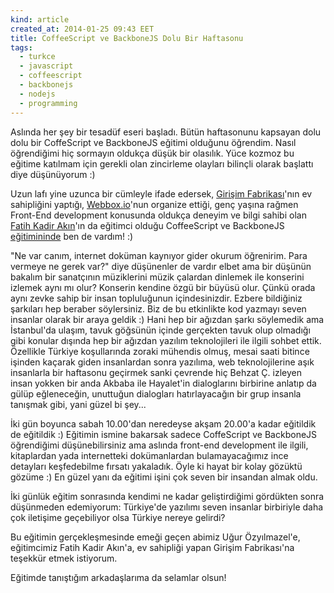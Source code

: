 ```yaml
---
kind: article
created_at: 2014-01-25 09:43 EET
title: CoffeeScript ve BackboneJS Dolu Bir Haftasonu
tags:
  - turkce
  - javascript
  - coffeescript
  - backbonejs
  - nodejs
  - programming
---
```


Aslında her şey bir tesadüf eseri başladı. Bütün haftasonunu kapsayan dolu dolu bir CoffeScript ve BackboneJS eğitimi
olduğunu öğrendim. Nasıl öğrendiğimi hiç sormayın oldukça düşük bir olasılık. Yüce kozmoz bu eğitime katılmam için
gerekli olan zincirleme olayları bilinçli olarak başlattı diye düşünüyorum :)

<!--MORE-->

Uzun lafı yine uzunca bir cümleyle ifade edersek, [Girişim Fabrikası](http://girisimfabrikasi.com/)'nın ev sahipliğini
yaptığı, [Webbox.io](http://webbox.io/)'nun organize ettiği, genç yaşına rağmen Front-End development konusunda oldukça
deneyim ve bilgi sahibi olan [Fatih Kadir Akın](http://fatihak.in/)'ın da eğitimci olduğu CoffeeScript ve BackboneJS
[eğitimininde](http://webbox.io/workshop/tr/coffee/) ben de vardım! :)


"Ne var canım, internet doküman kaynıyor gider okurum öğrenirim. Para vermeye ne gerek var?" diye düşünenler de vardır
elbet ama bir düşünün bakalım bir sanatçının müziklerini müzik çalardan dinlemek ile konserini izlemek aynı mı olur?
Konserin kendine özgü bir büyüsü olur. Çünkü orada aynı zevke sahip bir insan topluluğunun içindesinizdir. Ezbere
bildiğiniz şarkıları hep beraber söylersiniz. Biz de bu etkinlikte kod yazmayı seven insanlar olarak bir araya geldik :)
Hani hep bir ağızdan şarkı söylemedik ama İstanbul'da ulaşım, tavuk göğsünün içinde gerçekten tavuk olup olmadığı gibi
konular dışında hep bir ağızdan yazılım teknolojileri ile ilgili sohbet ettik. Özellikle Türkiye koşullarında zoraki
mühendis olmuş, mesai saati bitince işinden kaçarak giden insanlardan sonra yazılıma, web teknolojilerine aşık
insanlarla bir haftasonu geçirmek sanki çevrende hiç Behzat Ç. izleyen insan yokken bir anda Akbaba ile Hayalet'in
dialoglarını birbirine anlatıp da gülüp eğleneceğin, unuttuğun dialogları hatırlayacağın bir grup insanla tanışmak gibi,
yani güzel bi şey...


İki gün boyunca sabah 10.00'dan neredeyse akşam 20.00'a kadar eğitildik de eğitildik :) Eğitimin ismine bakarsak sadece
CoffeScript ve BackboneJS öğrendiğimi düşünebilirsiniz ama aslında front-end development ile ilgili, kitaplardan yada
internetteki dokümanlardan bulamayacağımız ince detayları keşfedebilme fırsatı yakaladık. Öyle ki hayat bir kolay
gözüktü gözüme :) En güzel yanı da eğitimi işini çok seven bir insandan almak oldu.


İki günlük eğitim sonrasında kendimi ne kadar geliştirdiğimi gördükten sonra düşünmeden edemiyorum: Türkiye'de yazılımı
seven insanlar birbiriyle daha çok iletişime geçebiliyor olsa Türkiye nereye gelirdi?


Bu eğitimin gerçekleşmesinde emeği geçen abimiz Uğur Özyılmazel'e, eğitimcimiz Fatih Kadir Akın'a, ev sahipliği yapan
Girişim Fabrikası'na teşekkür etmek istiyorum.


Eğitimde tanıştığım arkadaşlarıma da selamlar olsun!
